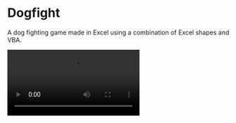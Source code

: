 # Dogfight 

A dog fighting game made in Excel using a combination of Excel shapes and VBA.

![demo](../../raw/main/docs/demo.mp4)
